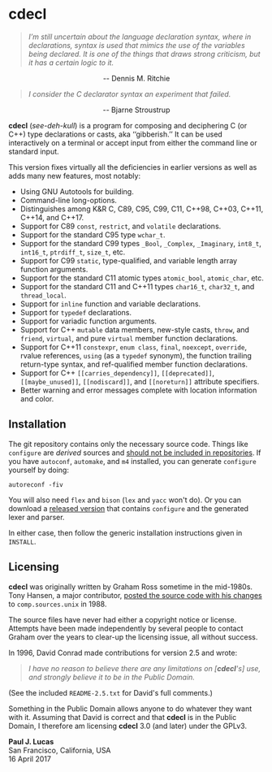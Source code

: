 # cdecl

> *I’m still uncertain about the language declaration syntax, where in
> declarations, syntax is used that mimics the use of the variables being
> declared.  It is one of the things that draws strong criticism, but it has a
> certain logic to it.*

<div style="text-align: center">
-- Dennis M. Ritchie
</div>
<p></p>

> *I consider the C declarator syntax an experiment that failed.*

<div style="text-align: center">
-- Bjarne Stroustrup
</div>
<p></p>

**cdecl** (_see-deh-kull_)
is a program for composing and deciphering C (or C++)
type declarations or casts, aka ‘‘gibberish.’’
It can be used interactively on a terminal or
accept input from either the command line or standard input.

This version fixes virtually all the deficiencies in earlier versions
as well as adds many new features,
most notably:

* Using GNU Autotools for building.
* Command-line long-options.
* Distinguishes among
  K&R C,
  C89,
  C95,
  C99,
  C11,
  C++98,
  C++03,
  C++11,
  C++14,
  and
  C++17.
* Support for C89
  `const`,
  `restrict`,
  and
  `volatile`
  declarations.
* Support for the standard C95 type
  `wchar_t`.
* Support for the standard C99 types
  `_Bool`,
  `_Complex`,
  `_Imaginary`,
  `int8_t`,
  `int16_t`,
  `ptrdiff_t`,
  `size_t`,
  etc.
* Support for C99
  `static`,
  type-qualified,
  and
  variable length array
  function arguments.
* Support for the standard C11 atomic types
  `atomic_bool`,
  `atomic_char`,
  etc.
* Support for the standard C11 and C++11 types
  `char16_t`,
  `char32_t`,
  and
  `thread_local`.
* Support for `inline` function and variable declarations.
* Support for `typedef` declarations.
* Support for variadic function arguments.
* Support for C++
  `mutable` data members,
  new-style casts,
  `throw`,
  and
  `friend`,
  `virtual`,
  and
  pure `virtual`
  member function declarations.
* Support for C++11
  `constexpr`,
  `enum class`,
  `final`,
  `noexcept`,
  `override`,
  rvalue references,
  `using` (as a `typedef` synonym),
  the function trailing return-type syntax,
  and
  ref-qualified member function declarations.
* Support for C++
  `[[carries_dependency]]`,
  `[[deprecated]]`,
  `[[maybe_unused]]`,
  `[[nodiscard]]`,
  and
  `[[noreturn]]`
  attribute specifiers.
* Better warning and error messages
  complete with location information and color.

## Installation

The git repository contains only the necessary source code.
Things like `configure` are _derived_ sources and
[should not be included in repositories](http://stackoverflow.com/a/18732931).
If you have `autoconf`, `automake`, and `m4` installed,
you can generate `configure` yourself by doing:

    autoreconf -fiv

You will also need `flex` and `bison`
(`lex` and `yacc` won't do).
Or you can download a
[released version](https://github.com/paul-j-lucas/cdecl/releases)
that contains `configure`
and the generated lexer and parser.

In either case,
then follow the generic installation instructions given in `INSTALL`.

## Licensing

**cdecl** was originally written by Graham Ross
sometime in the mid-1980s.
Tony Hansen, a major contributor,
[posted the source code with his changes](https://groups.google.com/d/msg/comp.sources.unix/Y76scbXQQBk/MVrZZBG0nNwJ)
to `comp.sources.unix` in 1988.

The source files have never had either a copyright notice or license.
Attempts have been made independently by several people
to contact Graham over the years to clear-up the licensing issue,
all without success.

In 1996,
David Conrad made contributions for version 2.5 and wrote:

> *I have no reason to believe there are any limitations on [**cdecl**'s] use,
> and strongly believe it to be in the Public Domain.*

(See the included `README-2.5.txt` for David's full comments.)

Something in the Public Domain allows anyone to do whatever they want with it.
Assuming that David is correct
and that **cdecl** is in the Public Domain,
I therefore am licensing **cdecl** 3.0 (and later) under the GPLv3.

**Paul J. Lucas**  
San Francisco, California, USA  
16 April 2017

